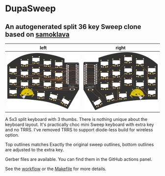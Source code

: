 # DupaSweep
## An autogenerated split 36 key Sweep clone based on [ samoklava ](https://github.com/soundmonster/samoklava)

left | right
-|-
![left](images/board-front.png) | ![right](images/board-back.png)

A 5x3 split keyboard with 3 thumbs. There is nothing unique about the keyboard layout. It's practically choc mini Sweep keyboard with
extra key and no TRRS. I've removed TRRS to support diode-less build for wireless option.

Top outlines matches Exactly the original sweep outlines, bottom outlines are adjusted to the extra key.

Gerber files are available. You can find them in the GitHub actions panel.

See the [workflow](.github/workflows/build.yml) or the [Makefile](ergogen/Makefile) for more details.
